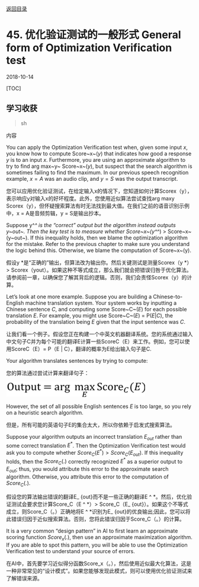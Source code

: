 [返回目录](../MLY_index.html)

# 45. 优化验证测试的一般形式 General form of Optimization Verification test

2018-10-14

[TOC]

## 学习收获

> sh

内容

You can apply the Optimization Verification test when, given some input $x$, you know how to compute Score~x~($y$) that indicates how good a response $y$ is to an input $x$. Furthermore, you are using an approximate algorithm to try to find arg max~y~ Score~x~($y$), but suspect that the search algorithm is sometimes failing to find the maximum. In our previous speech recognition example, $x=A$ was an audio clip, and $y=S$ was the output transcript.

您可以应用优化验证测试，在给定输入x的情况下，您知道如何计算Scorex（y），表示响应y对输入x的好坏程度。此外，您使用近似算法尝试查找arg maxy Scorex（y），但怀疑搜索算法有时无法找到最大值。在我们之前的语音识别示例中，x = A是音频剪辑，y = S是输出抄本。

Suppose y^*^ is the “correct” output but the algorithm instead outputs y~out~. Then the key test is to measure whether Score~x~(y^*^) > Score~x~(y~out~). If this inequality holds, then we blame the optimization algorithm for the mistake. Refer to the previous chapter to make sure you understand the logic behind this. Otherwise, we blame the computation of Score~x~(y).

假设y *是“正确的”输出，但算法改为输出你。然后关键测试是测量Scorex（y *）> Scorex（yout）。如果这种不等式成立，那么我们就会把错误归咎于优化算法。请参阅前一章，以确保您了解其背后的逻辑。否则，我们会责怪Scorex（y）的计算。

Let’s look at one more example. Suppose you are building a Chinese-to-English machine translation system. Your system works by inputting a Chinese sentence $C$, and computing some Score~C~($E$) for each possible translation $E$. For example, you might use Score~C~($E$) = P($E|C$), the probability of the translation being $E$ given that the input sentence was $C$.

让我们看一个例子。假设您正在构建一个中英文机器翻译系统。您的系统通过输入中文句子C并为每个可能的翻译E计算一些ScoreC（E）来工作。例如，您可以使用ScoreC（E）= P（E | C），翻译的概率为E给出输入句子是C.

Your algorithm translates sentences by trying to compute:

您的算法通过尝试计算来翻译句子：

 ![45_formula](../assets/45_formula.png)

However, the set of all possible English sentences $E$ is too large, so you rely on a heuristic search algorithm.

但是，所有可能的英语句子E的集合太大，所以你依赖于启发式搜索算法。

Suppose your algorithm outputs an incorrect translation $E_{out}$ rather than some correct translation $E^*$. Then the Optimization Verification test would ask you to compute whether $Score_C(E^*) > Score_C(E_{out})$. If this inequality holds, then the $Score_C(.)$ correctly recognized $E^*$ as a superior output to $E_{out}$; thus, you would attribute this error to the approximate search algorithm. Otherwise, you attribute this error to the computation of $Score_C(.)$.

假设您的算法输出错误的翻译E_ {out}而不是一些正确的翻译E ^ *。然后，优化验证测试会要求您计算Score_C（E ^ *）> Score_C（E_ {out}）。如果这个不等式成立，则Score_C（。）正确地将E ^ *识别为E_ {out}的优良输出;因此，您可以将此错误归因于近似搜索算法。否则，您将此错误归因于Score_C（。）的计算。

It is a very common “design pattern” in AI to first learn an approximate scoring function $Score_x(.)$, then use an approximate maximization algorithm. If you are able to spot this pattern, you will be able to use the Optimization Verification test to understand your source of errors.

在AI中，首先要学习近似得分函数Score_x（。），然后使用近似最大化算法，这是一种非常常见的“设计模式”。如果您能够发现此模式，则可以使用优化验证测试来了解错误来源。